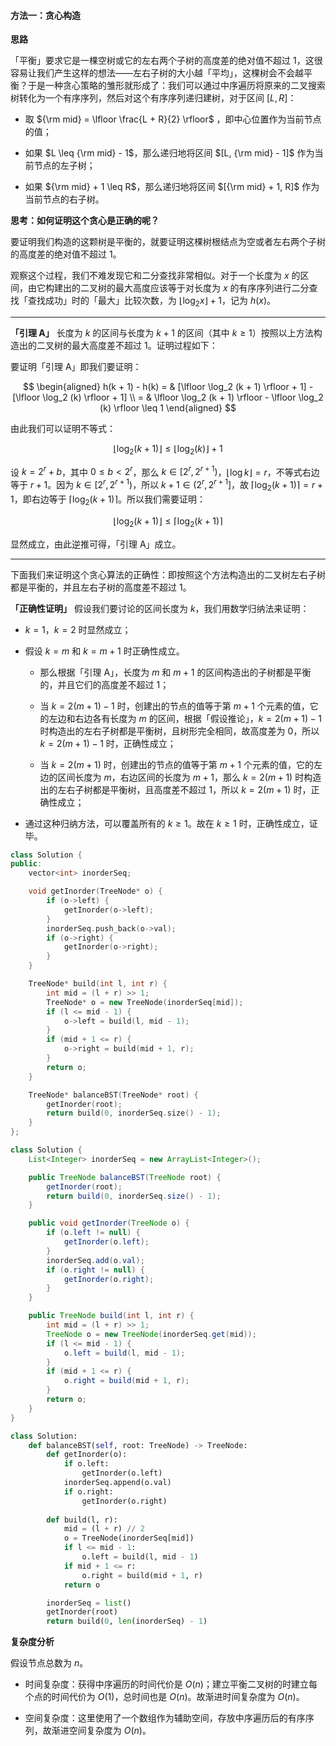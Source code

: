 #### 方法一：贪心构造

**思路**

「平衡」要求它是一棵空树或它的左右两个子树的高度差的绝对值不超过 $1$，这很容易让我们产生这样的想法——左右子树的大小越「平均」，这棵树会不会越平衡？于是一种贪心策略的雏形就形成了：我们可以通过中序遍历将原来的二叉搜索树转化为一个有序序列，然后对这个有序序列递归建树，对于区间 $[L, R]$：

+ 取 ${\rm mid} = \lfloor \frac{L + R}{2} \rfloor$ ，即中心位置作为当前节点的值；

+ 如果 $L \leq {\rm mid} - 1$，那么递归地将区间 $[L, {\rm mid} - 1]$ 作为当前节点的左子树；

+ 如果 ${\rm mid} + 1 \leq R$，那么递归地将区间 $[{\rm mid} + 1, R]$ 作为当前节点的右子树。

**思考：如何证明这个贪心是正确的呢？** 

要证明我们构造的这颗树是平衡的，就要证明这棵树根结点为空或者左右两个子树的高度差的绝对值不超过 $1$。

观察这个过程，我们不难发现它和二分查找非常相似。对于一个长度为 $x$ 的区间，由它构建出的二叉树的最大高度应该等于对长度为 $x$ 的有序序列进行二分查找「查找成功」时的「最大」比较次数，为 $\lfloor \log_2 x \rfloor + 1$，记为 $h(x)$。

---

**「引理 A」** 长度为 $k$ 的区间与长度为 $k + 1$ 的区间（其中 $k \geq 1$）按照以上方法构造出的二叉树的最大高度差不超过 $1$。证明过程如下：

要证明「引理 A」即我们要证明：

$$ 
    \begin{aligned} 
        h(k + 1) - h(k) 
        = & [\lfloor \log_2 (k + 1) \rfloor + 1] - [\lfloor \log_2 (k) \rfloor + 1] \\ 
        = & \lfloor \log_2 (k + 1) \rfloor - \lfloor \log_2 (k) \rfloor \leq 1
    \end{aligned} 
$$

由此我们可以证明不等式：

$$\lfloor \log_2 (k + 1) \rfloor \leq \lfloor \log_2 (k) \rfloor + 1$$

设 $k = 2^r + b$，其中 $0 \leq b < 2^r$，那么 $k \in [2^{r}, 2^{r+1})$，$\lfloor \log k \rfloor = r$，不等式右边等于 $r + 1$。因为 $k \in [2^{r}, 2^{r+1})$，所以 $k + 1 \in (2^{r}, 2^{r+1}]$，故 $\lceil \log_2 (k + 1) \rceil = r + 1$，即右边等于 $\lceil \log_2 (k + 1) \rceil$。所以我们需要证明：

$$\lfloor \log_2 (k + 1) \rfloor \leq \lceil \log_2 (k + 1) \rceil$$

显然成立，由此逆推可得，「引理 A」成立。

---

下面我们来证明这个贪心算法的正确性：即按照这个方法构造出的二叉树左右子树都是平衡的，并且左右子树的高度差不超过 $1$。

**「正确性证明」** 假设我们要讨论的区间长度为 $k$，我们用数学归纳法来证明：

+ $k = 1$，$k = 2$ 时显然成立；

+ 假设 $k = m$ 和 $k = m + 1$ 时正确性成立。

    - 那么根据「引理 A」，长度为 $m$ 和 $m + 1$ 的区间构造出的子树都是平衡的，并且它们的高度差不超过 $1$；

    - 当 $k = 2(m + 1) - 1$ 时，创建出的节点的值等于第 $m + 1$ 个元素的值，它的左边和右边各有长度为 $m$ 的区间，根据「假设推论」，$k = 2(m + 1) - 1$ 时构造出的左右子树都是平衡树，且树形完全相同，故高度差为 $0$，所以 $k = 2(m + 1) - 1$ 时，正确性成立；

    - 当 $k = 2(m + 1)$ 时，创建出的节点的值等于第 $m + 1$ 个元素的值，它的左边的区间长度为 $m$，右边区间的长度为 $m + 1$，那么 $k = 2(m + 1)$ 时构造出的左右子树都是平衡树，且高度差不超过 $1$，所以 $k = 2(m + 1)$ 时，正确性成立；

+ 通过这种归纳方法，可以覆盖所有的 $k \geq 1$。故在 $k \geq 1$ 时，正确性成立，证毕。


```C++ [sol1-C++]
class Solution {
public:
    vector<int> inorderSeq;

    void getInorder(TreeNode* o) {
        if (o->left) {
            getInorder(o->left);
        }
        inorderSeq.push_back(o->val);
        if (o->right) {
            getInorder(o->right);
        }
    }

    TreeNode* build(int l, int r) {
        int mid = (l + r) >> 1;
        TreeNode* o = new TreeNode(inorderSeq[mid]);
        if (l <= mid - 1) {
            o->left = build(l, mid - 1);
        }
        if (mid + 1 <= r) {
            o->right = build(mid + 1, r);
        }
        return o;
    }

    TreeNode* balanceBST(TreeNode* root) {
        getInorder(root);
        return build(0, inorderSeq.size() - 1);
    }
};
```

```Java [sol1-Java]
class Solution {
    List<Integer> inorderSeq = new ArrayList<Integer>();

    public TreeNode balanceBST(TreeNode root) {
        getInorder(root);
        return build(0, inorderSeq.size() - 1);
    }

    public void getInorder(TreeNode o) {
        if (o.left != null) {
            getInorder(o.left);
        }
        inorderSeq.add(o.val);
        if (o.right != null) {
            getInorder(o.right);
        }
    }

    public TreeNode build(int l, int r) {
        int mid = (l + r) >> 1;
        TreeNode o = new TreeNode(inorderSeq.get(mid));
        if (l <= mid - 1) {
            o.left = build(l, mid - 1);
        }
        if (mid + 1 <= r) {
            o.right = build(mid + 1, r);
        }
        return o;
    }
}
```

```Python [sol1-Python3]
class Solution:
    def balanceBST(self, root: TreeNode) -> TreeNode:
        def getInorder(o):
            if o.left:
                getInorder(o.left)
            inorderSeq.append(o.val)
            if o.right:
                getInorder(o.right)
        
        def build(l, r):
            mid = (l + r) // 2
            o = TreeNode(inorderSeq[mid])
            if l <= mid - 1:
                o.left = build(l, mid - 1)
            if mid + 1 <= r:
                o.right = build(mid + 1, r)
            return o

        inorderSeq = list()
        getInorder(root)
        return build(0, len(inorderSeq) - 1)
```

**复杂度分析**

假设节点总数为 $n$。

- 时间复杂度：获得中序遍历的时间代价是 $O(n)$；建立平衡二叉树的时建立每个点的时间代价为 $O(1)$，总时间也是 $O(n)$。故渐进时间复杂度为 $O(n)$。

- 空间复杂度：这里使用了一个数组作为辅助空间，存放中序遍历后的有序序列，故渐进空间复杂度为 $O(n)$。